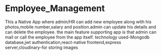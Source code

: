 # Employee_Management
This a Native App where admin/HR can add new employee along with his photos,mobile number,salary and position.admin can update his details and can delete the employee.
the main feature supporting app is that admin can mail or call the employee from the app itself.
technology used-Mongodb database,jwt authentication,react-native frontend,express server,cloudinary-for storing images
